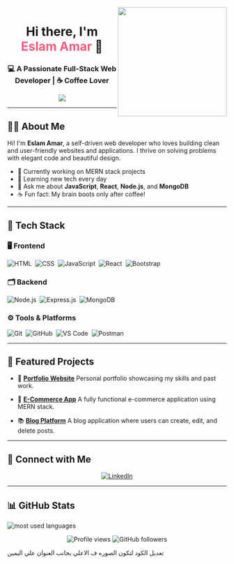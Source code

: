 

<img width="250" align="right" src="https://c.tenor.com/_DOBjnGspYAAAAAM/code-coding.gif">

<h1 align="center">Hi there, I'm <span style="color:#f75c7e;">Eslam Amar</span> 👋</h1>
<h3 align="center">💻 A Passionate Full-Stack Web Developer | ☕ Coffee Lover</h3>
<!-- Typing SVG by DenverCoder1 - https://github.com/DenverCoder1/readme-typing-svg -->
<p align="center">
  <a href="https://github.com/DenverCoder1/readme-typing-svg"><img src="https://readme-typing-svg.herokuapp.com/?lines=Full-stack%20web%20developer;Always%20learning%20new%20things&font=Fira%20Code&center=true&width=440&height=45&color=f75c7e&vCenter=true&size=22"></a>
</p> 

---

## 👨‍💻 About Me

Hi! I'm **Eslam Amar**, a self-driven web developer who loves building clean and user-friendly websites and applications.
I thrive on solving problems with elegant code and beautiful design.

* 🔭 Currently working on MERN stack projects
* 🌱 Learning new tech every day
* 💬 Ask me about **JavaScript**, **React**, **Node.js**, and **MongoDB**
* ☕ Fun fact: My brain boots only after coffee!

---

## 🧰 Tech Stack

### 🖥️ Frontend

![HTML](https://img.shields.io/badge/-HTML5-05122A?style=flat\&logo=html5) 
![CSS](https://img.shields.io/badge/-CSS3-05122A?style=flat\&logo=css3) 
![JavaScript](https://img.shields.io/badge/-JavaScript-05122A?style=flat\&logo=javascript) 
![React](https://img.shields.io/badge/-React-05122A?style=flat\&logo=react) 
![Bootstrap](https://img.shields.io/badge/-Bootstrap-05122A?style=flat\&logo=bootstrap)

### 🗂️ Backend

![Node.js](https://img.shields.io/badge/-Node.js-05122A?style=flat\&logo=node.js) 
![Express.js](https://img.shields.io/badge/-Express.js-05122A?style=flat\&logo=express) 
![MongoDB](https://img.shields.io/badge/-MongoDB-05122A?style=flat\&logo=mongodb)

### ⚙️ Tools & Platforms

![Git](https://img.shields.io/badge/-Git-05122A?style=flat\&logo=git) 
![GitHub](https://img.shields.io/badge/-GitHub-05122A?style=flat\&logo=github) 
![VS Code](https://img.shields.io/badge/-VS%20Code-05122A?style=flat\&logo=visual-studio-code) 
![Postman](https://img.shields.io/badge/-Postman-05122A?style=flat\&logo=postman)

---

## 📌 Featured Projects

* 🔗 [**Portfolio Website**](https://your-portfolio-link.com)
  Personal portfolio showcasing my skills and past work.

* 🛒 [**E-Commerce App**](https://github.com/EslamAmaar/ecommerce-app)
  A fully functional e-commerce application using MERN stack.

* 📚 [**Blog Platform**](https://github.com/EslamAmaar/blog-platform)
  A blog application where users can create, edit, and delete posts.

---

## 🔗 Connect with Me

<p align="center">
  <a href="https://linkedin.com/in/eslam-amar" target="_blank">
    <img src="https://img.shields.io/badge/-Eslam%20Amaar-0077B5?style=for-the-badge&logo=linkedin&logoColor=white" alt="LinkedIn"/>
  </a>
</p>

---

## 📊 GitHub Stats

<!-- Uncomment this section once public projects with code are added -->

<!--
<img align="center" src="https://github-readme-stats.vercel.app/api/top-langs?username=EslamAmaar&show_icons=true&locale=en&layout=compact&theme=radical" alt="Top Languages"/>
-->

<img align="left" src="https://github-readme-stats.vercel.app/api/top-langs?username=EslamAmaar&show_icons=true&locale=en&layout=compact&theme=radical" alt="most used languages" />
<br>

<p align="center">
  <img src="https://komarev.com/ghpvc/?username=EslamAmaar&style=for-the-badge" alt="Profile views" />
  <img src="https://img.shields.io/github/followers/EslamAmaar?style=social" alt="GitHub followers" />
</p> تعديل الكود لتكون الصوره ف الاعلي بجانب العنوان علي اليمين 
